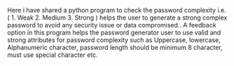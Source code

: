 Here i have shared a python program to check the password complexity i.e. ( 1. Weak  2. Medium  3. Strong ) helps the user to generate a strong complex
password to avoid any security issue or data compromised.. A feedback option in this program helps the password generator user to use valid and strong attributes 
for password complexity such as Uppercase, lowercase, Alphanumeric character, password length should be minimum 8 character, must use special character etc.
